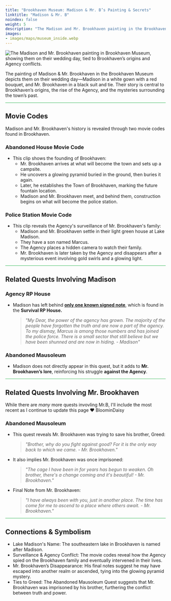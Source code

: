 ```yaml
---
title: "Brookhaven Museum: Madison & Mr. B’s Painting & Secrets"
linktitle: "Madison & Mr. B"
noindex: false
weight: 5
description: "The Madison and Mr. Brookhaven painting in the Brookhaven Museum depicts them on their wedding day, connecting to the town's early history and Agency conflicts."
images: 
- images/maps/museum_inside.webp
---
```


![The Madison and Mr. Brookhaven painting in Brookhaven Museum, showing them on their wedding day, tied to Brookhaven’s origins and Agency conflicts.](/images/bh/museum_madison_&_mrb.webp?height=200px)

The painting of Madison & Mr. Brookhaven in the Brookhaven Museum depicts them on their wedding day—Madison in a white gown with a red bouquet, and Mr. Brookhaven in a black suit and tie. Their story is central to Brookhaven’s origins, the rise of the Agency, and the mysteries surrounding the town’s past.

<hr style="background-color: #28b44c" size=8>

## **Movie Codes**
Madison and Mr. Brookhaven's history is revealed through two movie codes found in Brookhaven.

### **Abandoned House Movie Code**
- This clip shows the founding of Brookhaven:
  - Mr. Brookhaven arrives at what will become the town and sets up a campsite.
  - He uncovers a glowing pyramid buried in the ground, then buries it again.
  - Later, he establishes the Town of Brookhaven, marking the future fountain location.
  - Madison and Mr. Brookhaven meet, and behind them, construction begins on what will become the police station.

### **Police Station Movie Code**
- This clip reveals the Agency's surveillance of Mr. Brookhaven's family:
  - Madison and Mr. Brookhaven settle in their light green house at Lake Madison.
  - They have a son named Marcus.
  - The Agency places a hidden camera to watch their family.
  - Mr. Brookhaven is later taken by the Agency and disappears after a mysterious event involving gold swirls and a glowing light.

<hr style="background-color: #28b44c" size=8>

## **Related Quests Involving Madison**

### **Agency RP House**
- Madison has left behind [**only one known signed note**](/casebook/notes/madison/#survival-rp-house), which is found in the **Survival RP House.**
  > *"My Dear, the power of the agency has grown. The majority of the people have forgotten the truth and are now a part of the agency. To my dismay, Marcus is among those numbers and has joined the police force. There is a small sector that still believe but we have been shunned and are now in hiding. - Madison"*

### **Abandoned Mausoleum**
- Madison does not directly appear in this quest, but it adds to **Mr. Brookhaven’s lore**, reinforcing his struggle **against the Agency**.

<hr style="background-color: #28b44c" size=8>

## **Related Quests Involving Mr. Brookhaven**

While there are _many_ more quests invovling Mr.B, I'll include the most recent as I continue to update this page :heart: BloominDaisy

### **Abandoned Mausoleum**
- This quest reveals Mr. Brookhaven was trying to save his brother, Greed:
  > *"Brother, why do you fight against good? For it is the only way back to which we came. - Mr. Brookhaven."*
- It also implies Mr. Brookhaven was once imprisoned:
  > *"The cage I have been in for years has begun to weaken. Oh brother, there's a change coming and it's beautiful! - Mr. Brookhaven."*
- Final Note from Mr. Brookhaven:
  > *"I have always been with you, just in another place. The time has come for me to ascend to a place where others await. - Mr. Brookhaven."*

<hr style="background-color: #28b44c" size=8>

## **Connections & Symbolism**
- Lake Madison's Name: The southeastern lake in Brookhaven is named after Madison.
- Surveillance & Agency Conflict: The movie codes reveal how the Agency spied on the Brookhaven family and eventually intervened in their lives.
- Mr. Brookhaven’s Disappearance: His final notes suggest he may have escaped into another realm or ascended, tying into the glowing pyramid mystery.
- Ties to Greed: The Abandoned Mausoleum Quest suggests that Mr. Brookhaven was imprisoned by his brother, furthering the conflict between truth and power.
